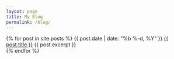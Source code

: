 ```yaml
---
layout: page
title: My Blog
permalink: /blog/
---
```

{% for post in site.posts %}
<span class="post-date">{{ post.date | date: "%b %-d, %Y" }}</span>
<a class="post-link" href="{{ post.url | prepend: site.baseurl }}">{{ post.title }}</a>
{{ post.excerpt }}
<br>
{% endfor %}
